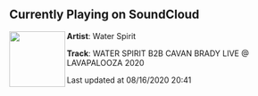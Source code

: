 ## Currently Playing on SoundCloud

[<img align="left" width="100" src="https://i1.sndcdn.com/artworks-BUZylMPT1Qg4aAns-YIYVqw-t50x50.jpg">](https://soundcloud.com/waterspirit/water-spirit-b2b-cavan-brady-live-lavapalooza-2020)

**Artist**: Water Spirit 

**Track**: WATER SPIRIT B2B CAVAN BRADY LIVE @ LAVAPALOOZA 2020

Last updated at 08/16/2020 20:41
